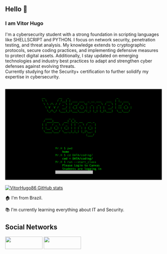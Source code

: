 ## Hello 👋

<!--
**SeuNome/SeuNome** é um ✨ _repositório especial_ ✨ porque seu `README.md` (este arquivo) aparece no seu perfil do GitHub.

Aqui estão algumas ideias para começar:

- 🔭 Atualmente estou trabalhando em ...
- 🌱 Atualmente estou aprendendo ...
- 👯 Estou procurando colaborar em ...
- 🤔 Estou procurando ajuda com ...
- 💬 Pergunte-me sobre ...
- 📫 Como me contatar: ...
- 😄 Pronomes: ...
- ⚡ Curiosidade: ...
-->

### I am Vitor Hugo
I'm a cybersecurity student with a strong foundation in scripting languages like SHELLSCRIPT and PYTHON. I focus on network security, penetration testing, and threat analysis. My knowledge extends to cryptographic protocols, secure coding practices, and implementing defensive measures to protect digital assets. Additionally, I stay updated on emerging technologies and industry best practices to adapt and strengthen cyber defenses against evolving threats. <br>
Currently studying for the Security+ certification to further solidify my expertise in cybersecurity.

<br>

<img src="53jt.gif" width="600">

</br>

[![VitorHugo86 GitHub stats](https://github-readme-stats.vercel.app/api?username=VitorHugo86&show_icons=true&theme=dark)](https://github.com/VitorHugo86/github-readme-stats)

🏠 I'm from Brazil.

📚 I'm currently learning everything about IT and Security.

## Social Networks

<div style="display: inline; gap: 20px;">
    <a href="https://github.com/VitorHugo86"><img width='120' height='40' src="https://img.shields.io/badge/-Github-000?style=flat-square&logo=Github&logoColor=white"></a>
    <a href="https://www.linkedin.com/in/vitor-hugo86"><img width='120' height='40' src="https://img.shields.io/badge/-LinkedIn-blue?style=flat-square&logo=Linkedin&logoColor=white"></a>
</div>

